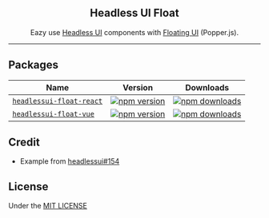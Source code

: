 <h2 align="center">Headless UI Float</h2>
<p align="center">Eazy use <a href="https://headlessui.dev/">Headless UI</a> components with <a href="https://floating-ui.com/">Floating UI</a> (Popper.js).</p>
<hr>

## Packages

| Name                                                                                                            | Version                                                                       | Downloads                                                                       |
| --------------------------------------------------------------------------------------------------------------- | ----------------------------------------------------------------------------- | ------------------------------------------------------------------------------- |
| [`headlessui-float-react`](https://github.com/ycs77/headlessui-float/tree/main/packages/headlessui-float-react) | [![npm version][headlessui-float-react-version]][headlessui-float-react-link] | [![npm downloads][headlessui-float-react-downloads]][headlessui-float-react-link] |
| [`headlessui-float-vue`](https://github.com/ycs77/headlessui-float/tree/main/packages/headlessui-float-vue)     | [![npm version][headlessui-float-vue-version]][headlessui-float-vue-link]     | [![npm downloads][headlessui-float-vue-downloads]][headlessui-float-vue-link]     |

[headlessui-float-react-version]: https://img.shields.io/npm/v/headlessui-float-react?style=flat-square
[headlessui-float-react-downloads]: https://img.shields.io/npm/dt/headlessui-float-react?style=flat-square
[headlessui-float-vue-version]: https://img.shields.io/npm/v/headlessui-float-vue?style=flat-square
[headlessui-float-vue-downloads]: https://img.shields.io/npm/dt/headlessui-float-vue?style=flat-square

[headlessui-float-react-link]: https://www.npmjs.com/package/headlessui-float-react
[headlessui-float-vue-link]: https://www.npmjs.com/package/headlessui-float-vue

## Credit

* Example from [headlessui#154](https://github.com/tailwindlabs/headlessui/issues/154)

## License
Under the [MIT LICENSE](LICENSE.md)
